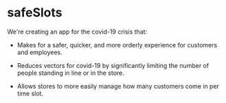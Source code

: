 # safeSlots

We're creating an app for the covid-19 crisis that: 

* Makes for a safer, quicker, and more orderly experience for customers and employees.

* Reduces vectors for covid-19 by significantly limiting the number of people standing in line or in the store.

* Allows stores to more easily manage how many customers come in per time slot.
